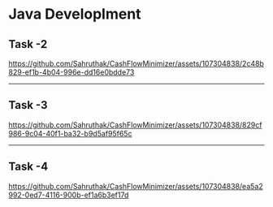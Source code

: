 # Java Developlment

<h2>Task -2</h2>

https://github.com/Sahruthak/CashFlowMinimizer/assets/107304838/2c48b829-ef1b-4b04-996e-dd16e0bdde73

<hr>

<h2>Task -3</h2>

https://github.com/Sahruthak/CashFlowMinimizer/assets/107304838/829cf986-9c04-40f1-ba32-b9d5af95f65c

<hr>

<h2>Task -4</h2>

https://github.com/Sahruthak/CashFlowMinimizer/assets/107304838/ea5a2992-0ed7-4116-900b-ef1a6b3ef17d

